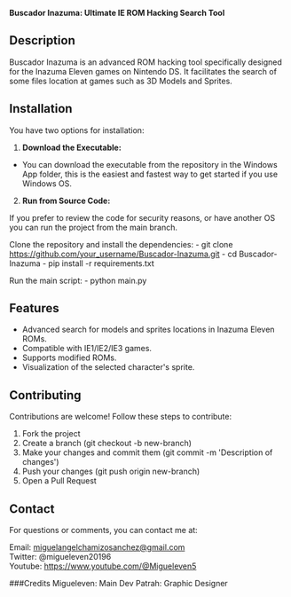 **Buscador Inazuma: Ultimate IE ROM Hacking Search Tool**

## Description
Buscador Inazuma is an advanced ROM hacking tool specifically designed for the Inazuma Eleven games on Nintendo DS. It facilitates the search of some files location at games such as 3D Models and Sprites.

## Installation
You have two options for installation:

1. **Download the Executable:**

  - You can download the executable from the repository in the Windows App folder, this is the easiest and fastest way to get started if you use Windows OS.

2. **Run from Source Code:**

  If you prefer to review the code for security reasons, or have another OS you can run the project from the main branch.

  Clone the repository and install the dependencies:
    - git clone https://github.com/your_username/Buscador-Inazuma.git
    - cd Buscador-Inazuma
    - pip install -r requirements.txt

  Run the main script:
    - python main.py

## Features
- Advanced search for models and sprites locations in Inazuma Eleven ROMs.
- Compatible with IE1/IE2/IE3 games.
- Supports modified ROMs.
- Visualization of the selected character's sprite.

## Contributing
Contributions are welcome! Follow these steps to contribute:

1. Fork the project
2. Create a branch (git checkout -b new-branch)
3. Make your changes and commit them (git commit -m 'Description of changes')
4. Push your changes (git push origin new-branch)
5. Open a Pull Request

## Contact
For questions or comments, you can contact me at:

Email: miguelangelchamizosanchez@gmail.com  
Twitter: @migueleven20196  
Youtube: https://www.youtube.com/@Migueleven5  

###Credits
Migueleven: Main Dev
Patrah: Graphic Designer

